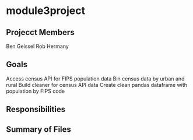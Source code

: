 # module3project


## Projecct Members
Ben Geissel
Rob Hermany

## Goals

Access census API for FIPS population data
Bin census data by urban and rural 
Build cleaner for census API data
Create clean pandas dataframe with population by FIPS code



## Responsibilities 


## Summary of Files 

